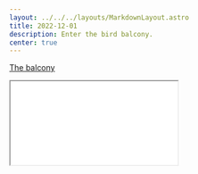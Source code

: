 ```yaml
---
layout: ../../../layouts/MarkdownLayout.astro
title: 2022-12-01
description: Enter the bird balcony.
center: true
---
```


[The balcony](/embed/balcony)
<iframe id="balcony" class="fullscreen" src="/embed/balcony">
